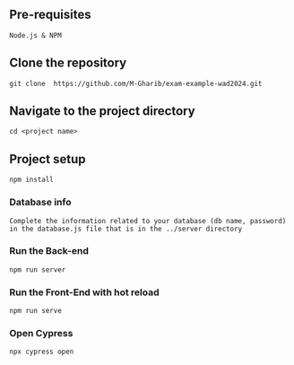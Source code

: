 
## Pre-requisites
```
Node.js & NPM
```

## Clone the repository
```
git clone  https://github.com/M-Gharib/exam-example-wad2024.git
```

## Navigate to the project directory
```
cd <project name>
```

## Project setup
```
npm install
```

### Database info
```
Complete the information related to your database (db name, password) in the database.js file that is in the ../server directory
```

### Run the Back-end
```
npm run server
```

### Run the Front-End with hot reload
```
npm run serve
```

### Open Cypress 
```
npx cypress open
```

